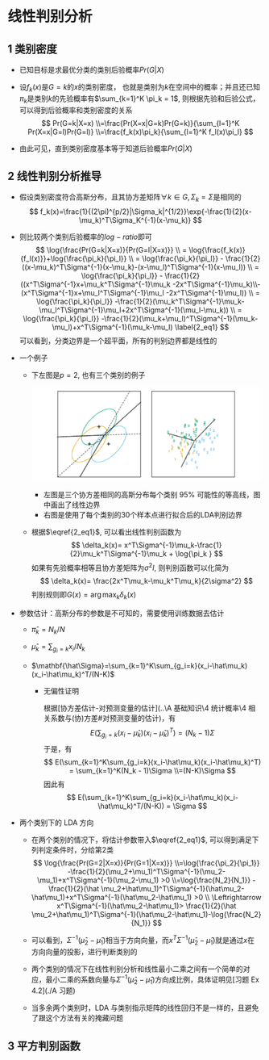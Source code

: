 # 线性判别分析

## 1 类别密度

* 已知目标是求最优分类的类别后验概率$Pr(G|X)$

* 设$f_k(x)$是$G=k$的$x$的类别密度， 也就是类别为$k$在空间中的概率；并且还已知$\pi_k$是类别$k$的先验概率有$\sum_{k=1}^K \pi_k = 1$, 则根据先验和后验公式，可以得到后验概率和类别密度的关系
  $$
  Pr(G=k|X=x)
  \\=\frac{Pr(X=x|G=k)Pr(G=k)}{\sum_{l=1}^K Pr(X=x|G=l)Pr(G=l)}
  \\=\frac{f_k(x)\pi_k}{\sum_{l=1}^K f_l(x)\pi_l}
  $$

* 由此可见，直到类别密度基本等于知道后验概率$Pr(G|X)$

## 2 线性判别分析推导

* 假设类别密度符合高斯分布，且其协方差矩阵$\forall k \in G, \Sigma_k=\Sigma$是相同的
  $$
  f_k(x)=\frac{1}{(2\pi)^{p/2}|\Sigma_k|^{1/2}}\exp{-\frac{1}{2}(x-\mu_k)^T\Sigma_K^{-1}(x-\mu_k)}
  $$

* 则比较两个类别后验概率的$log-ratio$即可
  $$
  \log{\frac{Pr(G=k|X=x)}{Pr(G=l|X=x)}}
  \\ = \log{\frac{f_k(x)}{f_l(x)}}+\log{\frac{\pi_k}{\pi_l}}
  \\ = \log{\frac{\pi_k}{\pi_l}} - \frac{1}{2}((x-\mu_k)^T\Sigma^{-1}(x-\mu_k)-(x-\mu_l)^T\Sigma^{-1}(x-\mu_l))
  \\ = \log{\frac{\pi_k}{\pi_l}} - \frac{1}{2}((x^T\Sigma^{-1}x+\mu_k^T\Sigma^{-1}\mu_k -2x^T\Sigma^{-1}\mu_k)\\-(x^T\Sigma^{-1}x+\mu_l^T\Sigma^{-1}\mu_l -2x^T\Sigma^{-1}\mu_l))
  \\ = \log{\frac{\pi_k}{\pi_l}} -\frac{1}{2}(\mu_k^T\Sigma^{-1}\mu_k-\mu_l^T\Sigma^{-1}\mu_l+2x^T\Sigma^{-1}(\mu_l-\mu_k))
  \\ = \log{\frac{\pi_k}{\pi_l}} -\frac{1}{2}(\mu_k+\mu_l)^T\Sigma^{-1}(\mu_k-\mu_l)+x^T\Sigma^{-1}(\mu_k-\mu_l) \label{2_eq1}
  $$
  可以看到，分类边界是一个超平面，所有的判别边界都是线性的


* 一个例子

  * 下左图是$p=2$, 也有三个类别的例子

    ![1620383178692](assets/1620383178692.png)

    * 左图是三个协方差相同的高斯分布每个类别 95% 可能性的等高线，图中画出了线性边界
    * 右图是使用了每个类别的30个样本点进行拟合后的LDA判别边界

  * 根据$\eqref{2_eq1}$, 可以看出线性判别函数为
    $$
    \delta_k(x)= x^T\Sigma^{-1}\mu_k-\frac{1}{2}\mu_k^T\Sigma^{-1}\mu_k + \log{\pi_k }
    $$
    如果有先验概率相等且协方差矩阵为$\sigma^2 I$, 则判别函数可以化简为
    $$
    \delta_k(x)= \frac{2x^T\mu_k-\mu_k^T\mu_k}{2\sigma^2}
    $$
    判别规则即$G(x)=\arg\max_{k}\delta_k(x)$

* 参数估计：高斯分布的参数是不可知的，需要使用训练数据去估计

  * $\hat\pi_k = N_k/N​$

  * $\hat \mu_k=\sum_{g_i=k}x_i/N_k​$

  * $\mathbf{\hat\Sigma}=\sum_{k=1}^K\sum_{g_i=k}(x_i-\hat\mu_k)(x_i-\hat\mu_k)^T/(N-K)​$

    * 无偏性证明

      根据[协方差估计-对预测变量的估计](..\A 基础知识\4 统计概率\4 相关系数与(协)方差#对预测变量的估计)，有
      $$
      E(\sum_{g_i=k}(x_i-\hat\mu_k)(x_i-\hat\mu_k)^T) = (N_k - 1)\Sigma
      $$
      于是，有
      $$
      E(\sum_{k=1}^K\sum_{g_i=k}(x_i-\hat\mu_k)(x_i-\hat\mu_k)^T) = \sum_{k=1}^K(N_k - 1)\Sigma 
      \\=(N-K)\Sigma
      $$
      因此有
      $$
      E(\sum_{k=1}^K\sum_{g_i=k}(x_i-\hat\mu_k)(x_i-\hat\mu_k)^T/(N-K)) = \Sigma
      $$

  

* 两个类别下的 LDA 方向

  * 在两个类别的情况下，将估计参数带入$\eqref{2_eq1}$, 可以得到满足下列判定条件时，分给第2类
    $$
    \log{\frac{Pr(G=2|X=x)}{Pr(G=1|X=x)}}
    \\=\log{\frac{\pi_2}{\pi_1}} -\frac{1}{2}(\mu_2+\mu_1)^T\Sigma^{-1}(\mu_2-\mu_1)+x^T\Sigma^{-1}(\mu_2-\mu_1) >0
    \\=\log{\frac{N_2}{N_1}} -\frac{1}{2}(\hat \mu_2+\hat\mu_1)^T\Sigma^{-1}(\hat\mu_2-\hat\mu_1)+x^T\Sigma^{-1}(\hat\mu_2-\hat\mu_1) >0
    \\ \Leftrightarrow x^T\Sigma^{-1}(\hat\mu_2-\hat\mu_1)> \frac{1}{2}(\hat \mu_2+\hat\mu_1)^T\Sigma^{-1}(\hat\mu_2-\hat\mu_1)-\log{\frac{N_2}{N_1}}
    $$

  * 可以看到，$\Sigma^{-1}(\hat\mu_2-\hat\mu_1)​$相当于方向向量，而$x^T\Sigma^{-1}(\hat\mu_2-\hat\mu_1)​$就是通过$x​$在方向向量的投影，进行判断类别的

  * 两个类别的情况下在线性判别分析和线性最小二乘之间有一个简单的对应，最小二乘的系数向量与$\Sigma^{-1}(\hat\mu_2-\hat\mu_1)$方向成比例，具体证明见[习题 Ex 4.2](./A 习题)

  * 当多余两个类别时，LDA 与类别指示矩阵的线性回归不是一样的，且避免了跟这个方法有关的掩藏问题

  

## 3 平方判别函数

